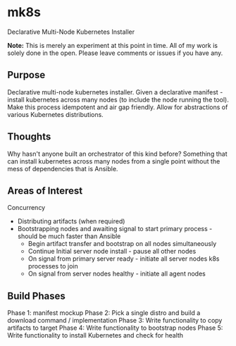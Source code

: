 # mk8s
Declarative Multi-Node Kubernetes Installer

**Note:** This is merely an experiment at this point in time. All of my work is solely done in the open. Please leave comments or issues if you have any. 

## Purpose
Declarative multi-node kubernetes installer. Given a declarative manifest - install kubernetes across many nodes (to include the node running the tool). Make this process idempotent and air gap friendly. Allow for abstractions of various Kubernetes distributions. 

## Thoughts
Why hasn't anyone built an orchestrator of this kind before? Something that can install kubernetes across many nodes from a single point without the mess of dependencies that is Ansible. 

## Areas of Interest

Concurrency
- Distributing artifacts (when required)
- Bootstrapping nodes and awaiting signal to start primary process - should be much faster than Ansible
  - Begin artifact transfer and bootstrap on all nodes simultaneously
  - Continue Initial server node install - pause all other nodes
  - On signal from primary server ready - initiate all server nodes k8s processes to join
  - On signal from server nodes healthy - initiate all agent nodes 

## Build Phases

Phase 1: manifest mockup
Phase 2: Pick a single distro and build a download command / implementation
Phase 3: Write functionality to copy artifacts to target
Phase 4: Write functionality to bootstrap nodes
Phase 5: Write functionality to install Kubernetes and check for health